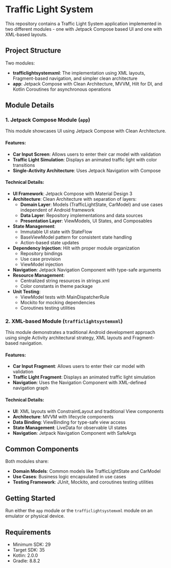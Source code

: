 # Traffic Light System

This repository contains a Traffic Light System application implemented in two different modules - 
one with Jetpack Compose based UI and one with XML-based layouts.

## Project Structure
Two modules:
- **trafficlightsystemxml**: The implementation using XML layouts, Fragment-based navigation, and simpler clean architecture
- **app**: Jetpack Compose with Clean Architecture, MVVM, Hilt for DI, and Kotlin Coroutines for asynchronous operations

## Module Details

### 1. Jetpack Compose Module (`app`)

This module showcases UI using Jetpack Compose with Clean Architecture.

#### Features:
- **Car Input Screen**: Allows users to enter their car model with validation
- **Traffic Light Simulation**: Displays an animated traffic light with color transitions
- **Single-Activity Architecture**: Uses Jetpack Navigation with Compose

#### Technical Details:
- **UI Framework**: Jetpack Compose with Material Design 3
- **Architecture**: Clean Architecture with separation of layers:
  - **Domain Layer**: Models (TrafficLightState, CarModel) and use cases independent of Android framework
  - **Data Layer**: Repository implementations and data sources
  - **Presentation Layer**: ViewModels, UI States, and Composables
- **State Management**: 
  - Immutable UI state with StateFlow
  - BaseViewModel pattern for consistent state handling
  - Action-based state updates
- **Dependency Injection**: Hilt with proper module organization
  - Repository bindings
  - Use case provision
  - ViewModel injection
- **Navigation**: Jetpack Navigation Component with type-safe arguments
- **Resource Management**:
  - Centralized string resources in strings.xml
  - Color constants in theme package
- **Unit Testing**:
  - ViewModel tests with MainDispatcherRule
  - Mockito for mocking dependencies
  - Coroutines testing utilities

### 2. XML-based Module (`trafficlightsystemxml`)

This module demonstrates a traditional Android development approach using single Activity architectural strategy, XML layouts and Fragment-based navigation.

#### Features:
- **Car Input Fragment**: Allows users to enter their car model with validation
- **Traffic Light Fragment**: Displays an animated traffic light simulation
- **Navigation**: Uses the Navigation Component with XML-defined navigation graph

#### Technical Details:
- **UI**: XML layouts with ConstraintLayout and traditional View components
- **Architecture**: MVVM with lifecycle components
- **Data Binding**: ViewBinding for type-safe view access
- **State Management**: LiveData for observable UI states
- **Navigation**: Jetpack Navigation Component with SafeArgs

## Common Components

Both modules share:
- **Domain Models**: Common models like TrafficLightState and CarModel
- **Use Cases**: Business logic encapsulated in use cases
- **Testing Framework**: JUnit, Mockito, and coroutines testing utilities

## Getting Started
Run either the `app` module or the `trafficlightsystemxml` module on an emulator or physical device.

## Requirements
- Minimum SDK: 29
- Target SDK: 35
- Kotlin: 2.0.0
- Gradle: 8.8.2 